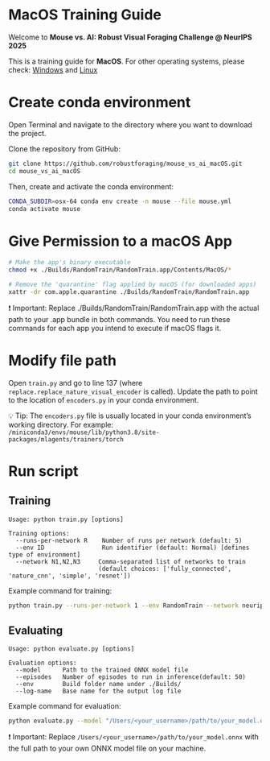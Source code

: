 # MacOS Training Guide

Welcome to **Mouse vs. AI: Robust Visual Foraging Challenge @ NeurIPS 2025**

This is a training guide for **MacOS**. For other operating systems, please check:
[Windows](https://github.com/robustforaging/mouse_vs_ai_windows?tab=readme-ov-file#windows-training-guide) and [Linux](https://github.com/robustforaging/mouse_vs_ai_linux/tree/main?tab=readme-ov-file#linux-training-guide)

# Create conda environment
Open Terminal and navigate to the directory where you want to download the project.

Clone the repository from GitHub:
```bash
git clone https://github.com/robustforaging/mouse_vs_ai_macOS.git
cd mouse_vs_ai_macOS
```

Then, create and activate the conda environment:
```bash
CONDA_SUBDIR=osx-64 conda env create -n mouse --file mouse.yml
conda activate mouse
```

#  Give Permission to a macOS App
```bash
# Make the app's binary executable
chmod +x ./Builds/RandomTrain/RandomTrain.app/Contents/MacOS/*

# Remove the 'quarantine' flag applied by macOS (for downloaded apps)
xattr -dr com.apple.quarantine ./Builds/RandomTrain/RandomTrain.app
```
❗ Important:
Replace ./Builds/RandomTrain/RandomTrain.app with the actual path to your .app bundle in both commands.
You need to run these commands for each app you intend to execute if macOS flags it.


# Modify file path
Open ```train.py``` and go to line 137 (where ```replace.replace_nature_visual_encoder``` is called).
Update the path to point to the location of ```encoders.py``` in your conda environment.

💡 Tip: The ```encoders.py``` file is usually located in your conda environment’s working directory. For example: ```/miniconda3/envs/mouse/lib/python3.8/site-packages/mlagents/trainers/torch```



# Run script
## Training
```text
Usage: python train.py [options]

Training options:
  --runs-per-network R    Number of runs per network (default: 5)
  --env ID                Run identifier (default: Normal) [defines type of environment]
  --network N1,N2,N3     Comma-separated list of networks to train
                         (default choices: ['fully_connected', 'nature_cnn', 'simple', 'resnet'])
```

Example command for training:
```bash
python train.py --runs-per-network 1 --env RandomTrain --network neurips,simple,fully_connected,resnet,alexnet
```
## Evaluating
```text
Usage: python evaluate.py [options]

Evaluation options:
  --model      Path to the trained ONNX model file
  --episodes   Number of episodes to run in inference(default: 50)
  --env        Build folder name under ./Builds/
  --log-name   Base name for the output log file
```

Example command for evaluation:
```bash
python evaluate.py --model "/Users/<your_username>/path/to/your_model.onnx" --log-name "example.txt" --episodes 10
```
❗ Important:
Replace ```/Users/<your_username>/path/to/your_model.onnx``` with the full path to your own ONNX model file on your machine.



